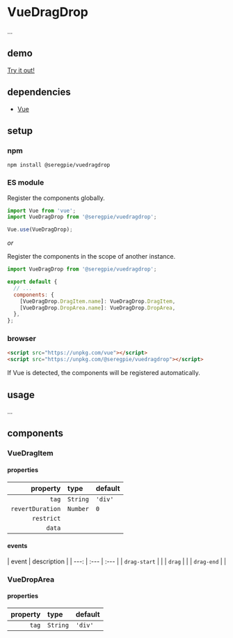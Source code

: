 # VueDragDrop

...

## demo

[Try it out!](https://seregpie.github.io/VueDragDrop/)

## dependencies

- [Vue](https://github.com/vuejs/vue)

## setup

### npm

```shell
npm install @seregpie/vuedragdrop
```

### ES module

Register the components globally.

```javascript
import Vue from 'vue';
import VueDragDrop from '@seregpie/vuedragdrop';

Vue.use(VueDragDrop);
```

*or*

Register the components in the scope of another instance.

```javascript
import VueDragDrop from '@seregpie/vuedragdrop';

export default {
  // ...
  components: {
    [VueDragDrop.DragItem.name]: VueDragDrop.DragItem,
    [VueDragDrop.DropArea.name]: VueDragDrop.DropArea,
  },
};
```

### browser

```html
<script src="https://unpkg.com/vue"></script>
<script src="https://unpkg.com/@seregpie/vuedragdrop"></script>
```

If Vue is detected, the components will be registered automatically.

## usage

...

## components

### VueDragItem

#### properties

| property | type | default |
| ---: | :--- | :--- |
| `tag` | `String` | `'div'` |
| `revertDuration` | `Number` | `0` |
| `restrict` | | |
| `data` | | |

#### events

| event | description |
| ---: | :--- | :--- |
| `drag-start` | |
| `drag` | |
| `drag-end` | |

### VueDropArea

#### properties

| property | type | default |
| ---: | :--- | :--- |
| `tag` | `String` | `'div'` |
